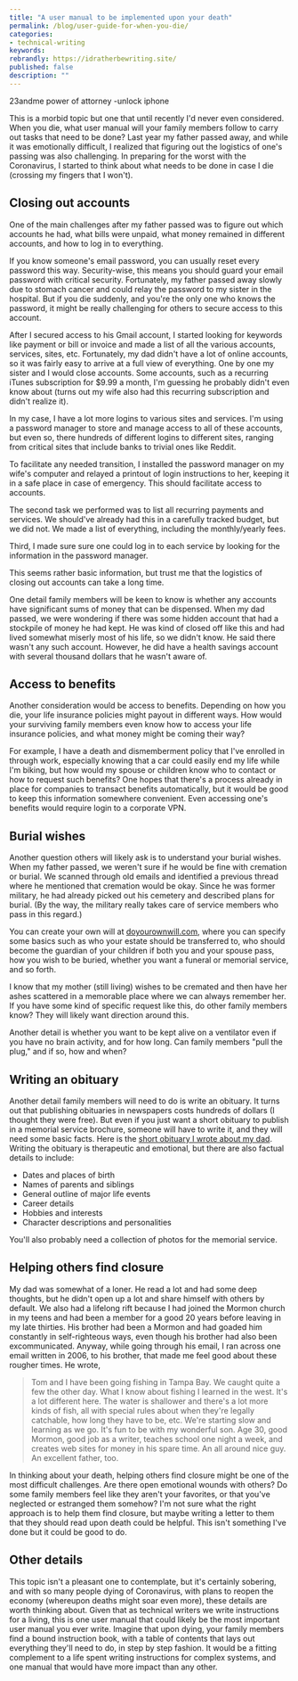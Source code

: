 ```yaml
---
title: "A user manual to be implemented upon your death"
permalink: /blog/user-guide-for-when-you-die/
categories:
- technical-writing
keywords:
rebrandly: https://idratherbewriting.site/
published: false
description: ""
---
```

23andme
power of attorney -unlock iphone


This is a morbid topic but one that until recently I'd never even considered. When you die, what user manual will your family members follow to carry out tasks that need to be done? Last year my father passed away, and while it was emotionally difficult, I realized that figuring out the logistics of one's passing was also challenging. In preparing for the worst with the Coronavirus, I started to think about what needs to be done in case I die (crossing my fingers that I won't).

## Closing out accounts

One of the main challenges after my father passed was to figure out which accounts he had, what bills were unpaid, what money remained in different accounts, and how to log in to everything.

If you know someone's email password, you can usually reset every password this way. Security-wise, this means you should guard your email password with critical security. Fortunately, my father passed away slowly due to stomach cancer and could relay the password to my sister in the hospital. But if you die suddenly, and you're the only one who knows the password, it might be really challenging for others to secure access to this account.

After I secured access to his Gmail account, I started looking for keywords like payment or bill or invoice and made a list of all the various accounts, services, sites, etc. Fortunately, my dad didn't have a lot of online accounts, so it was fairly easy to arrive at a full view of everything. One by one my sister and I would close accounts. Some accounts, such as a recurring iTunes subscription for $9.99 a month, I'm guessing he probably didn't even know about (turns out my wife also had this recurring subscription and didn't realize it).

In my case, I have a lot more logins to various sites and services. I'm using a password manager to store and manage access to all of these accounts, but even so, there hundreds of different logins to different sites, ranging from critical sites that include banks to trivial ones like Reddit.

To facilitate any needed transition, I installed the password manager on my wife's computer and relayed a printout of login instructions to her, keeping it in a safe place in case of emergency. This should facilitate access to accounts.

The second task we performed was to list all recurring payments and services. We should've already had this in a carefully tracked budget, but we did not. We made a list of everything, including the monthly/yearly fees.

Third, I made sure sure one could log in to each service by looking for the information in the password manager.

This seems rather basic information, but trust me that the logistics of closing out accounts can take a long time.

One detail family members will be keen to know is whether any accounts have significant sums of money that can be dispensed. When my dad passed, we were wondering if there was some hidden account that had a stockpile of money he had kept. He was kind of closed off like this and had lived somewhat miserly most of his life, so we didn't know. He said there wasn't any such account. However, he did have a health savings account with several thousand dollars that he wasn't aware of.

## Access to benefits

Another consideration would be access to benefits. Depending on how you die, your life insurance policies might payout in different ways. How would your surviving family members even know how to access your life insurance policies, and what money might be coming their way?

For example, I have a death and dismemberment policy that I've enrolled in through work, especially knowing that a car could easily end my life while I'm biking, but how would my spouse or children know who to contact or how to request such benefits? One hopes that there's a process already in place for companies to transact benefits automatically, but it would be good to keep this information somewhere convenient. Even accessing one's benefits would require login to a corporate VPN.

## Burial wishes

Another question others will likely ask is to understand your burial wishes. When my father passed, we weren't sure if he would be fine with cremation or burial. We scanned through old emails and identified a previous thread where he mentioned that cremation would be okay. Since he was former military, he had already picked out his cemetery and described plans for burial. (By the way, the military really takes care of service members who pass in this regard.)

You can create your own will at [doyourownwill.com](https://www.doyourownwill.com/), where you can specify some basics such as who your estate should be transferred to, who should become the guardian of your children if both you and your spouse pass, how you wish to be buried, whether you want a funeral or memorial service, and so forth.

I know that my mother (still living) wishes to be cremated and then have her ashes scattered in a memorable place where we can always remember her. If you have some kind of specific request like this, do other family members know? They will likely want direction around this.

Another detail is whether you want to be kept alive on a ventilator even if you have no brain activity, and for how long. Can family members "pull the plug," and if so, how and when?

## Writing an obituary

Another detail family members will need to do is write an obituary. It turns out that publishing obituaries in newspapers costs hundreds of dollars (I thought they were free). But even if you just want a short obituary to publish in a memorial service brochure, someone will have to write it, and they will need some basic facts. Here is the [short obituary I wrote about my dad](https://idratherbewriting.com/blog/obituary-for-my-dad-1935-2018/). Writing the obituary is therapeutic and emotional, but there are also factual details to include:

* Dates and places of birth
* Names of parents and siblings
* General outline of major life events
* Career details
* Hobbies and interests
* Character descriptions and personalities

You'll also probably need a collection of photos for the memorial service.


## Helping others find closure

My dad was somewhat of a loner. He read a lot and had some deep thoughts, but he didn't open up a lot and share himself with others by default. We also had a lifelong rift because I had joined the Mormon church in my teens and had been a member for a good 20 years before leaving in my late thirties. His brother had been a Mormon and had goaded him constantly in self-righteous ways, even though his brother had also been excommunicated. Anyway, while going through his email, I ran across one email written in 2006, to his brother, that made me feel good about these rougher times. He wrote,

> Tom and I have been going fishing in Tampa Bay. We caught quite a few the other day. What I know about fishing I learned in the west. It's a lot different here. The water is shallower and there's a lot more kinds of fish, all with special rules about when they're legally catchable, how long they have to be, etc. We're starting slow and learning as we go. It's fun to be with my wonderful son. Age 30, good Mormon, good job as a writer, teaches school one night a week, and creates web sites for money in his spare time. An all around nice guy. An excellent father, too.

In thinking about your death, helping others find closure might be one of the most difficult challenges. Are there open emotional wounds with others? Do some family members feel like they aren't your favorites, or that you've neglected or estranged them somehow? I'm not sure what the right approach is to help them find closure, but maybe writing a letter to them that they should read upon death could be helpful. This isn't something I've done but it could be good to do.

## Other details

This topic isn't a pleasant one to contemplate, but it's certainly sobering, and with so many people dying of Coronavirus, with plans to reopen the economy (whereupon deaths might soar even more), these details are worth thinking about. Given that as technical writers we write instructions for a living, this is one user manual that could likely be the most important user manual you ever write. Imagine that upon dying, your family members find a bound instruction book, with a table of contents that lays out everything they'll need to do, in step by step fashion. It would be a fitting complement to a life spent writing instructions for complex systems, and one manual that would have more impact than any other.
